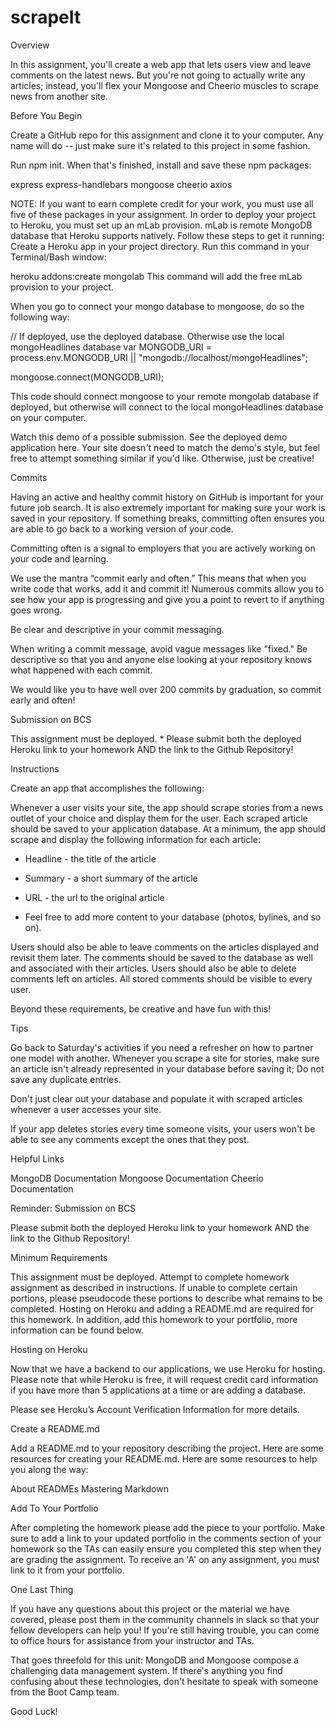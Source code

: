 # scrapeIt
Overview

In this assignment, you'll create a web app that lets users view and leave comments on the latest news. But you're not going to actually write any articles; instead, you'll flex your Mongoose and Cheerio muscles to scrape news from another site.


Before You Begin


Create a GitHub repo for this assignment and clone it to your computer. Any name will do -- just make sure it's related to this project in some fashion.

Run npm init. When that's finished, install and save these npm packages:


express
express-handlebars
mongoose
cheerio
axios


NOTE: If you want to earn complete credit for your work, you must use all five of these packages in your assignment.
In order to deploy your project to Heroku, you must set up an mLab provision. mLab is remote MongoDB database that Heroku supports natively. Follow these steps to get it running:
Create a Heroku app in your project directory.
Run this command in your Terminal/Bash window:



heroku addons:create mongolab
This command will add the free mLab provision to your project.



When you go to connect your mongo database to mongoose, do so the following way:


// If deployed, use the deployed database. Otherwise use the local mongoHeadlines database
var MONGODB_URI = process.env.MONGODB_URI || "mongodb://localhost/mongoHeadlines";

mongoose.connect(MONGODB_URI);

This code should connect mongoose to your remote mongolab database if deployed, but otherwise will connect to the local mongoHeadlines database on your computer.



Watch this demo of a possible submission. See the deployed demo application here.
Your site doesn't need to match the demo's style, but feel free to attempt something similar if you'd like. Otherwise, just be creative!



Commits

Having an active and healthy commit history on GitHub is important for your future job search. It is also extremely important for making sure your work is saved in your repository. If something breaks, committing often ensures you are able to go back to a working version of your code.



Committing often is a signal to employers that you are actively working on your code and learning.


We use the mantra “commit early and often.”  This means that when you write code that works, add it and commit it!
Numerous commits allow you to see how your app is progressing and give you a point to revert to if anything goes wrong.



Be clear and descriptive in your commit messaging.


When writing a commit message, avoid vague messages like "fixed." Be descriptive so that you and anyone else looking at your repository knows what happened with each commit.


We would like you to have well over 200 commits by graduation, so commit early and often!



Submission on BCS



This assignment must be deployed. * Please submit both the deployed Heroku link to your homework AND the link to the Github Repository!



Instructions


Create an app that accomplishes the following:



Whenever a user visits your site, the app should scrape stories from a news outlet of your choice and display them for the user. Each scraped article should be saved to your application database. At a minimum, the app should scrape and display the following information for each article:


 * Headline - the title of the article

 * Summary - a short summary of the article

 * URL - the url to the original article

 * Feel free to add more content to your database (photos, bylines, and so on).

Users should also be able to leave comments on the articles displayed and revisit them later. The comments should be saved to the database as well and associated with their articles. Users should also be able to delete comments left on articles. All stored comments should be visible to every user.



Beyond these requirements, be creative and have fun with this!



Tips


Go back to Saturday's activities if you need a refresher on how to partner one model with another.
Whenever you scrape a site for stories, make sure an article isn't already represented in your database before saving it; Do not save any duplicate entries.

Don't just clear out your database and populate it with scraped articles whenever a user accesses your site.


If your app deletes stories every time someone visits, your users won't be able to see any comments except the ones that they post.





Helpful Links


MongoDB Documentation
Mongoose Documentation
Cheerio Documentation



Reminder: Submission on BCS


Please submit both the deployed Heroku link to your homework AND the link to the Github Repository!





Minimum Requirements



This assignment must be deployed. Attempt to complete homework assignment as described in instructions. If unable to complete certain portions, please pseudocode these portions to describe what remains to be completed. Hosting on Heroku and adding a README.md are required for this homework. In addition, add this homework to your portfolio, more information can be found below.





Hosting on Heroku

Now that we have a backend to our applications, we use Heroku for hosting. Please note that while Heroku is free, it will request credit card information if you have more than 5 applications at a time or are adding a database.

Please see Heroku’s Account Verification Information for more details.




Create a README.md

Add a README.md to your repository describing the project. Here are some resources for creating your README.md. Here are some resources to help you along the way:


About READMEs
Mastering Markdown





Add To Your Portfolio

After completing the homework please add the piece to your portfolio. Make sure to add a link to your updated portfolio in the comments section of your homework so the TAs can easily ensure you completed this step when they are grading the assignment. To receive an 'A' on any assignment, you must link to it from your portfolio.




One Last Thing

If you have any questions about this project or the material we have covered, please post them in the community channels in slack so that your fellow developers can help you! If you're still having trouble, you can come to office hours for assistance from your instructor and TAs.

That goes threefold for this unit: MongoDB and Mongoose compose a challenging data management system. If there's anything you find confusing about these technologies, don't hesitate to speak with someone from the Boot Camp team.

Good Luck!